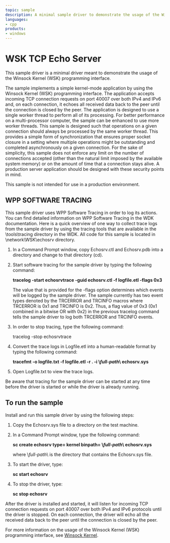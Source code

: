 ```yaml
---
topic: sample
description: A minimal sample driver to demonstrate the usage of the Winsock Kernel (WSK) programming interface.
languages:
- cpp
products:
- windows
---
```


<!---
    name: WSK TCP Echo Server
    platform: WDM
    language: cpp
    category: Network
    description: A minimal sample driver to demonstrate the usage of the Winsock Kernel (WSK) programming interface.
    samplefwlink: http://go.microsoft.com/fwlink/p/?LinkId=617935
--->

# WSK TCP Echo Server

This sample driver is a minimal driver meant to demonstrate the usage of the Winsock Kernel (WSK) programming interface.

The sample implements a simple kernel-mode application by using the Winsock Kernel (WSK) programming interface. The application accepts incoming TCP connection requests on port 40007 over both IPv4 and IPv6 and, on each connection, it echoes all received data back to the peer until the connection is closed by the peer. The application is designed to use a single worker thread to perform all of its processing. For better performance on a multi-processor computer, the sample can be enhanced to use more worker threads. This sample is designed such that operations on a given connection should always be processed by the same worker thread. This provides a simple form of synchronization that ensures proper socket closure in a setting where multiple operations might be outstanding and completed asynchronously on a given connection. For the sake of simplicity, this sample does not enforce any limit on the number of connections accepted (other than the natural limit imposed by the available system memory) or on the amount of time that a connection stays alive. A production server application should be designed with these security points in mind.

This sample is not intended for use in a production environment.


WPP SOFTWARE TRACING
--------------------

This sample driver uses WPP Software Tracing in order to log its actions. You can find detailed information on WPP Software Tracing in the WDK documentation. Here is a quick overview of one way to collect trace logs from the sample driver by using the tracing tools that are available in the \\tools\\tracing directory in the WDK. All code for this sample is located in \\network\\WSK\\echosrv directory.

1.  In a Command Prompt window, copy Echosrv.ctl and Echosrv.pdb into a directory and change to that directory (cd).
2.  Start software tracing for the sample driver by typing the following command:

    **tracelog -start echosrvtrace -guid echosrv.ctl -f logfile.etl -flags 0x3**

    The value that is provided for the -flags option determines which events will be logged by the sample driver. The sample currently has two event types denoted by the TRCERROR and TRCINFO macros where TRCERROR is 0x1 and TRCINFO is 0x2. Thus, a flag value of 0x3 (0x1 combined in a bitwise OR with 0x2) in the previous tracelog command tells the sample driver to log both TRCERROR and TRCINFO events.

3.  In order to stop tracing, type the following command:

    tracelog -stop echosrvtrace

4.  Convert the trace logs in Logfile.etl into a human-readable format by typing the following command:

    **tracefmt -o logfile.txt -f logfile.etl -r . -i \\***full-path***\\ echosrv.sys**

5.  Open Logfile.txt to view the trace logs.

Be aware that tracing for the sample driver can be started at any time before the driver is started or while the driver is already running.

To run the sample
-----------------

Install and run this sample driver by using the following steps:

1.  Copy the Echosrv.sys file to a directory on the test machine.
2.  In a Command Prompt window, type the following command:

    **sc create echosrv type= kernel binpath= \\***full-path***\\ echosrv.sys**

    where \\*full-path*\\ is the directory that contains the Echosrv.sys file.

3.  To start the driver, type:

    **sc start echosrv**

4.  To stop the driver, type:

    **sc stop echosrv**

After the driver is installed and started, it will listen for incoming TCP connection requests on port 40007 over both IPv4 and IPv6 protocols until the driver is stopped. On each connection, the driver will echo all the received data back to the peer until the connection is closed by the peer.

For more information on the usage of the Winsock Kernel (WSK) programming interface, see [Winsock Kernel](http://msdn.microsoft.com/en-us/library/windows/hardware/ff571084).
